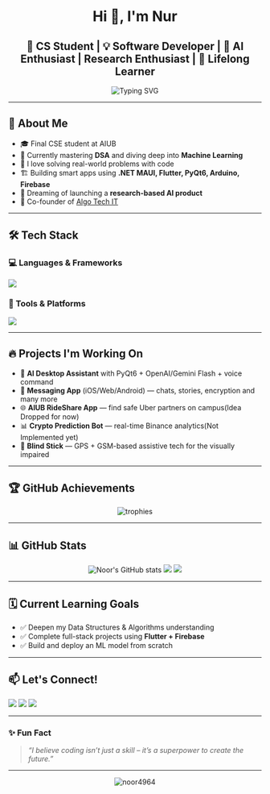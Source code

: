 <!-- Profile Header -->
<h1 align="center">Hi 👋, I'm Nur</h1>
<h2 align="center">🚀 CS Student | 💡 Software Developer | 🎯 AI Enthusiast | Research Enthusiast | 💬 Lifelong Learner</h2>

<p align="center">
  <img src="https://readme-typing-svg.demolab.com?font=Fira+Code&pause=1000&color=F72585&center=true&vCenter=true&width=435&lines=Code.+Create.+Innovate.;Exploring+AI+%26+ML+with+Python;Building+with+C%23%2C+Flutter%2C+.NET+MAUI;Connecting+Tech+to+Real+Life!" alt="Typing SVG" />
</p>

---

## 🚀 About Me

- 🎓 Final CSE student at AIUB  
- 🧠 Currently mastering **DSA** and diving deep into **Machine Learning**
- 💬 I love solving real-world problems with code  
- 🏗️ Building smart apps using **.NET MAUI, Flutter, PyQt6, Arduino, Firebase**
- 🧪 Dreaming of launching a **research-based AI product**  
- 🏢 Co-founder of [Algo Tech IT](#)

---

## 🛠️ Tech Stack

### 💻 Languages & Frameworks
<p align="left">
  <img src="https://skillicons.dev/icons?i=python,cpp,cs,java,dart,js,ts,html,css" />
</p>

### 🧰 Tools & Platforms
<p align="left">
  <img src="https://skillicons.dev/icons?i=vscode,git,github,figma,flutter,dotnet,postgres,mysql,arduino,linux" />
</p>

---

## 🔥 Projects I'm Working On

- 🤖 **AI Desktop Assistant** with PyQt6 + OpenAI/Gemini Flash + voice command
- 📱 **Messaging App** (iOS/Web/Android) — chats, stories, encryption and many more
- 🌐 **AIUB RideShare App** — find safe Uber partners on campus(Idea Dropped for now)
- 📊 **Crypto Prediction Bot** — real-time Binance analytics(Not Implemented yet)
- 🦯 **Blind Stick** — GPS + GSM-based assistive tech for the visually impaired


---

## 🏆 GitHub Achievements

<p align="center">
  <img src="https://github-profile-trophy.vercel.app/?username=noor4964&theme=tokyonight&margin-w=10&row=2&column=4" alt="trophies" />
</p>

---

## 📊 GitHub Stats

<p align="center">
  <img src="https://github-readme-stats.vercel.app/api?username=noor4964&show_icons=true&theme=radical&border_radius=15" alt="Noor's GitHub stats" />
  <img src="https://github-readme-streak-stats.herokuapp.com/?user=noor4964&theme=radical&hide_border=true" />
  <img src="https://github-readme-stats.vercel.app/api/top-langs/?username=noor4964&layout=compact&theme=radical" />
</p>

---

## 🗓️ Current Learning Goals

- ✅ Deepen my Data Structures & Algorithms understanding  
- ✅ Complete full-stack projects using **Flutter + Firebase**  
- ✅ Build and deploy an ML model from scratch  

---

## 📫 Let's Connect!

<p align="left">
  <a href="mailto:noor.alam2002@outlook.com"><img src="https://img.shields.io/badge/Gmail-D14836?style=for-the-badge&logo=gmail&logoColor=white"/></a>
  <a href="https://www.linkedin.com/in/nur-alam4964/"><img src="https://img.shields.io/badge/LinkedIn-0077B5?style=for-the-badge&logo=linkedin&logoColor=white"/></a>
  <a href="https://github.com/noor4964"><img src="https://img.shields.io/badge/GitHub-181717?style=for-the-badge&logo=github&logoColor=white"/></a>
  <!-- Add more if you want (e.g., YouTube, Medium, Twitter) -->
</p>

---

### ✨ Fun Fact

> *“I believe coding isn’t just a skill – it’s a superpower to create the future.”*

---

<p align="center">
  <img src="https://komarev.com/ghpvc/?username=noor4964&label=Profile%20views&color=0e75b6&style=flat" alt="noor4964" />
</p>
